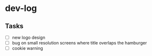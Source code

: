 # dev-log

## Tasks

- [ ] new logo design
- [ ] bug on small resolution screens where title overlaps the hamburger
- [ ] cookie warning
